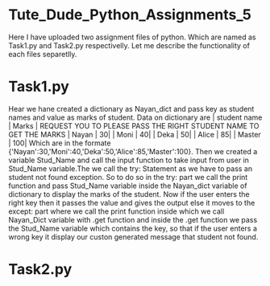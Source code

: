 # **Tute_Dude_Python_Assignments_5**
Here I have uploaded two assignment files of python. Which are named as Task1.py and Task2.py respectivelly. Let me describe the functionality of each files separetlly.

#         **Task1.py**
Hear we hane created a dictionary as Nayan_dict and pass key as student names and value as marks of student.
Data on dictionary are | student name |  Marks |        REQUEST YOU TO PLEASE PASS THE RIGHT STUDENT NAME TO GET THE MARKS
                       | Nayan        |      30|
                       | Moni         |      40|
                       | Deka         |      50|
                       | Alice        |      85|
                       | Master       |     100|
Which are in the formate {'Nayan':30,'Moni':40,'Deka':50,'Alice':85,'Master':100}. Then we created a variable Stud_Name and call the input function to take input from user in Stud_Name variable.The we call the try:  Statement as we have to pass an student not found exception. So to do so in the try: part we call the print function and pass Stud_Name variable inside the Nayan_dict variable of dictionary to display the marks of the student. Now if the user enters the right key then it passes the value and gives the output else it moves to the except: part where we call the print function inside which we call Nayan_Dict variable with .get function and inside the .get function we pass the Stud_Name variable which contains the key, so that if the user enters a wrong key it display our custon generated message that student not found.

#         **Task2.py**
